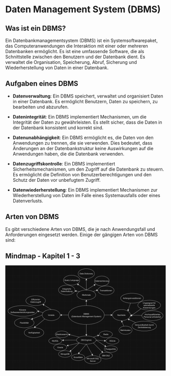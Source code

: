 # Daten Management System (DBMS)

## Was ist ein DBMS?

Ein Datenbankmanagementsystem (DBMS) ist ein Systemsoftwarepaket, das Computeranwendungen die Interaktion mit einer oder mehreren Datenbanken ermöglicht. Es ist eine umfassende Software, die als Schnittstelle zwischen den Benutzern und der Datenbank dient. Es verwaltet die Organisation, Speicherung, Abruf, Sicherung und Wiederherstellung von Daten in einer Datenbank.

## Aufgaben eines DBMS

- **Datenverwaltung**: Ein DBMS speichert, verwaltet und organisiert Daten in einer Datenbank. Es ermöglicht Benutzern, Daten zu speichern, zu bearbeiten und abzurufen.

- **Datenintegrität**: Ein DBMS implementiert Mechanismen, um die Integrität der Daten zu gewährleisten. Es stellt sicher, dass die Daten in der Datenbank konsistent und korrekt sind.

- **Datenunabhängigkeit**: Ein DBMS ermöglicht es, die Daten von den Anwendungen zu trennen, die sie verwenden. Dies bedeutet, dass Änderungen an der Datenbankstruktur keine Auswirkungen auf die Anwendungen haben, die die Datenbank verwenden.

- **Datenzugriffskontrolle**: Ein DBMS implementiert Sicherheitsmechanismen, um den Zugriff auf die Datenbank zu steuern. Es ermöglicht die Definition von Benutzerberechtigungen und den Schutz der Daten vor unbefugtem Zugriff.

- **Datenwiederherstellung**: Ein DBMS implementiert Mechanismen zur Wiederherstellung von Daten im Falle eines Systemausfalls oder eines Datenverlusts.

## Arten von DBMS

Es gibt verschiedene Arten von DBMS, die je nach Anwendungsfall und Anforderungen eingesetzt werden. Einige der gängigen Arten von DBMS sind:

## Mindmap - Kapitel 1 - 3

![alt text](../x_ressources/mindmap.png)
